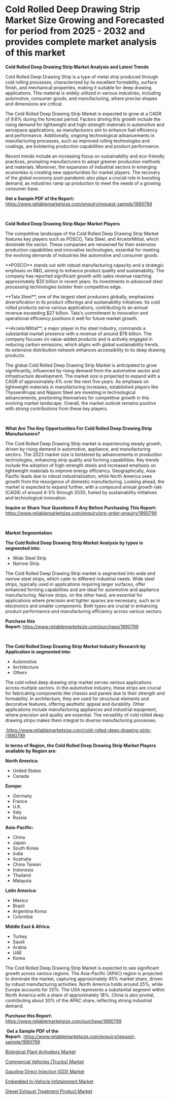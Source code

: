 <p><h1>Cold Rolled Deep Drawing Strip Market Size Growing and Forecasted for period from 2025 - 2032 and provides complete market analysis of this market</h1></p><p><strong>Cold Rolled Deep Drawing Strip Market Analysis and Latest Trends</strong></p>
<p><p>Cold Rolled Deep Drawing Strip is a type of metal strip produced through cold rolling processes, characterized by its excellent formability, surface finish, and mechanical properties, making it suitable for deep drawing applications. This material is widely utilized in various industries, including automotive, consumer goods, and manufacturing, where precise shapes and dimensions are critical.</p><p>The Cold Rolled Deep Drawing Strip Market is expected to grow at a CAGR of 9.6% during the forecast period. Factors driving this growth include the rising demand for lightweight and high-strength materials in automotive and aerospace applications, as manufacturers aim to enhance fuel efficiency and performance. Additionally, ongoing technological advancements in manufacturing processes, such as improved rolling technologies and coatings, are bolstering production capabilities and product performance.</p><p>Recent trends include an increasing focus on sustainability and eco-friendly practices, prompting manufacturers to adopt greener production methods and materials. Moreover, the expansion of industrial sectors in emerging economies is creating new opportunities for market players. The recovery of the global economy post-pandemic also plays a crucial role in boosting demand, as industries ramp up production to meet the needs of a growing consumer base.</p></p>
<p><strong>Get a Sample PDF of the Report:&nbsp;</strong> <a href="https://www.reliablemarketsize.com/enquiry/request-sample/1890799?utm_campaign=2242&utm_medium=2&utm_source=Github&utm_content=ia&utm_term=04022025&utm_id=cold-rolled-deep-drawing-strip">https://www.reliablemarketsize.com/enquiry/request-sample/1890799</a></p>
<p>&nbsp;</p>
<p><strong>Cold Rolled Deep Drawing Strip Major Market Players</strong></p>
<p><p>The competitive landscape of the Cold Rolled Deep Drawing Strip Market features key players such as POSCO, Tata Steel, and ArcelorMittal, which dominate the sector. These companies are renowned for their extensive production capabilities and innovative technologies, essential for meeting the evolving demands of industries like automotive and consumer goods.</p><p>**POSCO** stands out with robust manufacturing capacity and a strategic emphasis on R&D, aiming to enhance product quality and sustainability. The company has reported significant growth with sales revenue reaching approximately $20 billion in recent years. Its investments in advanced steel processing technologies bolster their competitive edge.</p><p>**Tata Steel**, one of the largest steel producers globally, emphasizes diversification in its product offerings and sustainability initiatives. Its cold rolled products serve various applications, contributing to an annual revenue exceeding $27 billion. Tata's commitment to innovation and operational efficiency positions it well for future market growth.</p><p>**ArcelorMittal**, a major player in the steel industry, commands a substantial market presence with a revenue of around $76 billion. The company focuses on value-added products and is actively engaged in reducing carbon emissions, which aligns with global sustainability trends. Its extensive distribution network enhances accessibility to its deep drawing products.</p><p>The global Cold Rolled Deep Drawing Strip Market is anticipated to grow significantly, influenced by rising demand from the automotive sector and infrastructure development. The market size is projected to expand with a CAGR of approximately 4% over the next five years. As emphasis on lightweight materials in manufacturing increases, established players like ThyssenKrupp and Nippon Steel are investing in technological advancements, positioning themselves for competitive growth in this evolving market landscape. Overall, the market outlook remains positive with strong contributions from these key players.</p></p>
<p>&nbsp;</p>
<p><strong>What Are The Key Opportunities For Cold Rolled Deep Drawing Strip Manufacturers?</strong></p>
<p><p>The Cold Rolled Deep Drawing Strip market is experiencing steady growth, driven by rising demand in automotive, appliance, and manufacturing sectors. The 2023 market size is bolstered by advancements in production technologies, enhancing strip quality and forming capabilities. Key trends include the adoption of high-strength steels and increased emphasis on lightweight materials to improve energy efficiency. Geographically, Asia-Pacific leads due to robust industrialization, while North America sees growth from the resurgence of domestic manufacturing. Looking ahead, the market is expected to expand further, with a compound annual growth rate (CAGR) of around 4-5% through 2030, fueled by sustainability initiatives and technological innovation.</p></p>
<p><strong>Inquire or Share Your Questions If Any Before Purchasing This Report:</strong> <a href="https://www.reliablemarketsize.com/enquiry/pre-order-enquiry/1890799?utm_campaign=2242&utm_medium=2&utm_source=Github&utm_content=ia&utm_term=04022025&utm_id=cold-rolled-deep-drawing-strip">https://www.reliablemarketsize.com/enquiry/pre-order-enquiry/1890799</a></p>
<p>&nbsp;</p>
<p><strong>Market Segmentation</strong></p>
<p><strong>The Cold Rolled Deep Drawing Strip Market Analysis by types is segmented into:</strong></p>
<p><ul><li>Wide Steel Strip</li><li>Narrow Strip</li></ul></p>
<p><p>The Cold Rolled Deep Drawing Strip market is segmented into wide and narrow steel strips, which cater to different industrial needs. Wide steel strips, typically used in applications requiring larger surfaces, offer enhanced forming capabilities and are ideal for automotive and appliance manufacturing. Narrow strips, on the other hand, are essential for applications where precision and tighter spaces are necessary, such as in electronics and smaller components. Both types are crucial in enhancing product performance and manufacturing efficiency across various sectors.</p></p>
<p><strong>Purchase this Report:&nbsp;</strong><a href="https://www.reliablemarketsize.com/purchase/1890799?utm_campaign=2242&utm_medium=2&utm_source=Github&utm_content=ia&utm_term=04022025&utm_id=cold-rolled-deep-drawing-strip">https://www.reliablemarketsize.com/purchase/1890799</a></p>
<p>&nbsp;</p>
<p><strong>The Cold Rolled Deep Drawing Strip Market Industry Research by Application is segmented into:</strong></p>
<p><ul><li>Automotive</li><li>Architecture</li><li>Others</li></ul></p>
<p><p>The cold rolled deep drawing strip market serves various applications across multiple sectors. In the automotive industry, these strips are crucial for fabricating components like chassis and panels due to their strength and formability. In architecture, they are used for structural elements and decorative features, offering aesthetic appeal and durability. Other applications include manufacturing appliances and industrial equipment, where precision and quality are essential. The versatility of cold rolled deep drawing strips makes them integral to diverse manufacturing processes.</p></p>
<p><a href="https://www.reliablemarketsize.com/cold-rolled-deep-drawing-strip-r1890799?utm_campaign=2242&utm_medium=2&utm_source=Github&utm_content=ia&utm_term=04022025&utm_id=cold-rolled-deep-drawing-strip">&nbsp;https://www.reliablemarketsize.com/cold-rolled-deep-drawing-strip-r1890799</a></p>
<p><strong>In terms of Region, the Cold Rolled Deep Drawing Strip Market Players available by Region are:</strong></p>
<p>
    <p> <strong> North America: </strong>
        <ul>
            <li>United States</li>
            <li>Canada</li>
        </ul>
        </p> 
    <p> <strong> Europe: </strong>
        <ul>
            <li>Germany</li>
            <li>France</li>
            <li>U.K.</li>
            <li>Italy</li>
            <li>Russia</li>
        </ul>
        </p> 
    <p> <strong> Asia-Pacific: </strong>
        <ul>
            <li>China</li>
            <li>Japan</li>
            <li>South Korea</li>
            <li>India</li>
            <li>Australia</li>
            <li>China Taiwan</li>
            <li>Indonesia</li>
            <li>Thailand</li>
            <li>Malaysia</li>
        </ul>
        </p> 
    <p> <strong> Latin America: </strong>
        <ul>
            <li>Mexico</li>
            <li>Brazil</li>
            <li>Argentina Korea</li>
            <li>Colombia</li>
        </ul>
        </p> 
    <p> <strong> Middle East & Africa: </strong>
        <ul>
            <li>Turkey</li>
            <li>Saudi</li>
            <li>Arabia</li>
            <li>UAE</li>
            <li>Korea</li>
        </ul>
    </p>
    </p>
<p><p>The Cold Rolled Deep Drawing Strip Market is expected to see significant growth across various regions. The Asia-Pacific (APAC) region is projected to dominate the market, capturing approximately 45% market share, driven by robust manufacturing activities. North America holds around 25%, while Europe accounts for 20%. The USA represents a substantial segment within North America with a share of approximately 18%. China is also pivotal, contributing about 30% of the APAC share, reflecting strong industrial demand.</p></p>
<p><strong>Purchase this Report: </strong><a href="https://www.reliablemarketsize.com/purchase/1890799?utm_campaign=2242&utm_medium=2&utm_source=Github&utm_content=ia&utm_term=04022025&utm_id=cold-rolled-deep-drawing-strip">https://www.reliablemarketsize.com/purchase/1890799</a></p>
<p>&nbsp;<strong>Get a Sample PDF of the Report:&nbsp;&nbsp;</strong><a href="https://www.reliablemarketsize.com/enquiry/request-sample/1890799?utm_campaign=2242&utm_medium=2&utm_source=Github&utm_content=ia&utm_term=04022025&utm_id=cold-rolled-deep-drawing-strip">https://www.reliablemarketsize.com/enquiry/request-sample/1890799</a></p>
<p><strong></strong></p>
<p><p><a href="https://www.linkedin.com/pulse/detailed-analysis-biological-plant-activators-market-size-o1bye?utm_campaign=2242&utm_medium=2&utm_source=Github&utm_content=ia&utm_term=04022025&utm_id=cold-rolled-deep-drawing-strip">Biological Plant Activators Market</a></p><p><a href="https://www.linkedin.com/pulse/commercial-vehicles-trucks-market-trends-projected-cagr-er4pc?utm_campaign=2242&utm_medium=2&utm_source=Github&utm_content=ia&utm_term=04022025&utm_id=cold-rolled-deep-drawing-strip">Commercial Vehicles (Trucks) Market</a></p><p><a href="https://www.linkedin.com/pulse/gasoline-direct-injection-gdi-market-expected-see-rapid-ih39c?utm_campaign=2242&utm_medium=2&utm_source=Github&utm_content=ia&utm_term=04022025&utm_id=cold-rolled-deep-drawing-strip">Gasoline Direct Injection (GDI) Market</a></p><p><a href="https://www.linkedin.com/pulse/analyzing-embedded-in-vehicle-infotainment-markets-growth-nczde?utm_campaign=2242&utm_medium=2&utm_source=Github&utm_content=ia&utm_term=04022025&utm_id=cold-rolled-deep-drawing-strip">Embedded In-Vehicle Infotainment Market</a></p><p><a href="https://www.linkedin.com/pulse/global-diesel-exhaust-treatment-product-market-study-hdjze?utm_campaign=2242&utm_medium=2&utm_source=Github&utm_content=ia&utm_term=04022025&utm_id=cold-rolled-deep-drawing-strip">Diesel Exhaust Treatment Product Market</a></p></p>